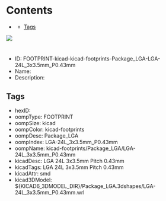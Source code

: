 



Contents
========

* [](#)
	* [Tags](#tags)
  
![][im]
# 

- ID: FOOTPRINT-kicad-kicad-footprints-Package_LGA-LGA-24L_3x3.5mm_P0.43mm
- Name: 
- Description: 

## Tags

- hexID: 
- oompType: FOOTPRINT
- oompSize: kicad
- oompColor: kicad-footprints
- oompDesc: Package_LGA
- oompIndex: LGA-24L_3x3.5mm_P0.43mm
- oompName: kicad-footprints/Package_LGA/LGA-24L_3x3.5mm_P0.43mm
- kicadDesc: LGA 24L 3x3.5mm Pitch 0.43mm
- kicadTags: LGA 24L 3x3.5mm Pitch 0.43mm
- kicadAttr: smd
- kicad3DModel: ${KICAD6_3DMODEL_DIR}/Package_LGA.3dshapes/LGA-24L_3x3.5mm_P0.43mm.wrl



[im]: image.png
